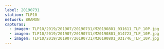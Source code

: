 ```yaml
---
label: 20190731
station: TLP10
network: BRAMON
capturas:
  - imagem: TLP10/2019/201907/20190731/M20190801_031611_TLP_10P.jpg
  - imagem: TLP10/2019/201907/20190731/M20190801_014723_TLP_10P.jpg
  - imagem: TLP10/2019/201907/20190731/M20190801_031746_TLP_10P.jpg
---
```

